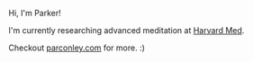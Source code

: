 Hi, I'm Parker!

I'm currently researching advanced meditation at [Harvard Med](https://meditation.mgh.harvard.edu/people/).

Checkout [parconley.com](https://parconley.com/) for more. :)
